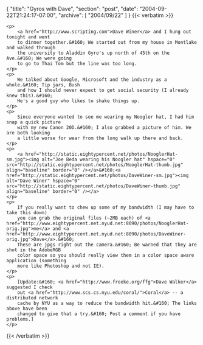 {
  "title": "Gyros with Dave",
  "section": "post",
  "date": "2004-09-22T21:24:17-07:00",
  "archive": [
    "2004/09/22"
  ]
}
{{< verbatim >}}

    <p>
        <a href="http://www.scripting.com">Dave Winer</a> and I hung out tonight and went
        to dinner together.&#160; We started out from my house in Montlake and walked through
        the university to Aladdin Gyro's up north of 45th on the Ave.&#160; We were going
        to go to Thai Tom but the line was too long. 
    </p>
    <p>
        We talked about Google, Microsoft and the industry as a whole.&#160; Tip jars, Bush
        and how I should never expect to get social security (I already knew this).&#160;
        He's a good guy who likes to shake things up. 
    </p>
    <p>
        Since everyone wanted to see me wearing my Noogler hat, I had him snap a quick picture
        with my new Canon 20D.&#160; I also grabbed a picture of him. We are both looking
        a little worse for wear from the long walk up there and back. 
    </p>
    <p>
        <a href="http://static.eightypercent.net/photos/NooglerHat-sm.jpg"><img alt="Joe Beda wearing his Noogler hat" hspace="0" src="http://static.eightypercent.net/photos/NooglerHat-thumb.jpg" align="baseline" border="0" /></a>&#160;<a href="http://static.eightypercent.net/photos/DaveWiner-sm.jpg"><img alt="Dave Winer" hspace="0" src="http://static.eightypercent.net/photos/DaveWiner-thumb.jpg" align="baseline" border="0" /></a> 
    </p>
    <p>
        If you really want to chew up some of my bandwidth (I may have to take this down)
        you can grab the original files (~2MB each) of <a href="http://www.eightypercent.net.nyud.net:8090/photos/NooglerHat-orig.jpg">me</a> and <a href="http://www.eightypercent.net.nyud.net:8090/photos/DaveWiner-orig.jpg">Dave</a>.&#160;
        These are jpgs right out the camera.&#160; Be warned that they are shot in the AdobeRGB
        color space so you should really view them in a color space aware application (something
        more like Photoshop and not IE). 
    </p>
    <p>
        [Update:&#160; <a href="http://www.freeke.org/ffg">Dave Walker</a> suggested I check
        out <a href="http://www.scs.cs.nyu.edu/coral/">Coral</a> -- a distributed network
        cache by NYU as a way to reduce the bandwidth hit.&#160; The links above have been
        changed to give that a try.&#160; Post a comment if you have problems.]
    </p>

{{< /verbatim >}}
